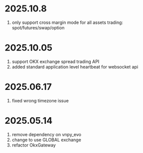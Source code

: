 # 2025.10.8

1. only support cross margin mode for all assets trading: spot/futures/swap/option

# 2025.10.05

1. support OKX exchange spread trading API
2. added standard application level heartbeat for websocket api

# 2025.06.17

1. fixed wrong timezone issue

# 2025.05.14

1. remove dependency on vnpy_evo
2. change to use GLOBAL exchange
3. refactor OkxGateway